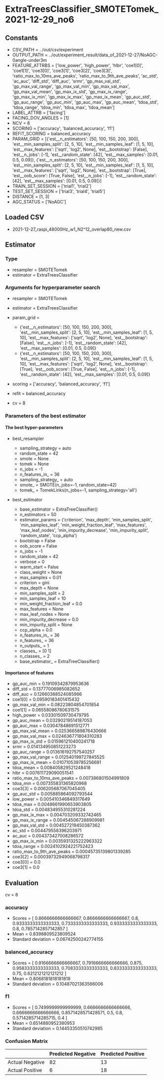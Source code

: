 # ExtraTreesClassifier_SMOTETomek_2021-12-29_no6
## Constants
- CSV_PATH = ../out/csv/experiment
- OUTPUT_PATH = ../out/experiment_result/data_of_2021-12-27/NoAGC-0angle-under3m
- FEATURE_ATTRBS = ['low_power', 'high_power', 'hlbr', 'coe1[0]', 'coe1[1]', 'coe3[0]', 'coe3[1]', 'coe3[2]', 'coe3[3]', 'ratio_max_to_10ms_ave_peaks', 'ratio_max_to_9th_ave_peaks', 'ac_std', 'ac_auc', 'diff_std', 'diff_auc', 'srmr', 'gp_max_val_std', 'gp_max_val_range', 'gp_max_val_min', 'gp_max_val_max', 'gp_max_val_mean', 'gp_max_ix_std', 'gp_max_ix_range', 'gp_max_ix_min', 'gp_max_ix_max', 'gp_max_ix_mean', 'gp_auc_std', 'gp_auc_range', 'gp_auc_min', 'gp_auc_max', 'gp_auc_mean', 'tdoa_std', 'tdoa_range', 'tdoa_min', 'tdoa_max', 'tdoa_mean']
- LABEL_ATTRB = ['facing']
- FACING_DOV_ANGLES = [1]
- NCV = 8
- SCORING = ['accuracy', 'balanced_accuracy', 'f1']
- REFIT_SCORING = balanced_accuracy
- PARAM_GRID = [{'est__n_estimators': [50, 100, 150, 200, 300], 'est__min_samples_split': [2, 5, 10], 'est__min_samples_leaf': [1, 5, 10], 'est__max_features': ['sqrt', 'log2', None], 'est__bootstrap': [False], 'est__n_jobs': [-1], 'est__random_state': [42], 'est__max_samples': [0.01, 0.5, 0.09]}, {'est__n_estimators': [50, 100, 150, 200, 300], 'est__min_samples_split': [2, 5, 10], 'est__min_samples_leaf': [1, 5, 10], 'est__max_features': ['sqrt', 'log2', None], 'est__bootstrap': [True], 'est__oob_score': [True, False], 'est__n_jobs': [-1], 'est__random_state': [42], 'est__max_samples': [0.01, 0.5, 0.09]}]
- TRAIN_SET_SESSION = ['trial1', 'trial2']
- TEST_SET_SESSION = ['trial3', 'trial4', 'trial5']
- DISTANCE = [1, 3]
- AGC_STATUS = ['NoAGC']

## Loaded CSV
- 2021-12-27_raspi_48000Hz_w1_N2^12_overlap80_new.csv

## Estimator
### Type
- resampler = SMOTETomek
- estimator = ExtraTreesClassifier

### Arguments for hyperparameter search
- resampler = SMOTETomek
- estimator = ExtraTreesClassifier
- param_grid = 
	- {'est__n_estimators': [50, 100, 150, 200, 300], 'est__min_samples_split': [2, 5, 10], 'est__min_samples_leaf': [1, 5, 10], 'est__max_features': ['sqrt', 'log2', None], 'est__bootstrap': [False], 'est__n_jobs': [-1], 'est__random_state': [42], 'est__max_samples': [0.01, 0.5, 0.09]}
	- {'est__n_estimators': [50, 100, 150, 200, 300], 'est__min_samples_split': [2, 5, 10], 'est__min_samples_leaf': [1, 5, 10], 'est__max_features': ['sqrt', 'log2', None], 'est__bootstrap': [True], 'est__oob_score': [True, False], 'est__n_jobs': [-1], 'est__random_state': [42], 'est__max_samples': [0.01, 0.5, 0.09]}

- scoring = ['accuracy', 'balanced_accuracy', 'f1']
- refit = balanced_accuracy
- cv = 8

### Parameters of the best estimator
#### The best hyper-parameters
- best_resampler
	- sampling_strategy = auto
	- random_state = 42
	- smote = None
	- tomek = None
	- n_jobs = -1
	- n_features_in_ = 36
	- sampling_strategy_ = auto
	- smote_ = SMOTE(n_jobs=-1, random_state=42)
	- tomek_ = TomekLinks(n_jobs=-1, sampling_strategy='all')

- best_estimator
	- base_estimator = ExtraTreeClassifier()
	- n_estimators = 50
	- estimator_params = ('criterion', 'max_depth', 'min_samples_split', 'min_samples_leaf', 'min_weight_fraction_leaf', 'max_features', 'max_leaf_nodes', 'min_impurity_decrease', 'min_impurity_split', 'random_state', 'ccp_alpha')
	- bootstrap = False
	- oob_score = False
	- n_jobs = -1
	- random_state = 42
	- verbose = 0
	- warm_start = False
	- class_weight = None
	- max_samples = 0.01
	- criterion = gini
	- max_depth = None
	- min_samples_split = 2
	- min_samples_leaf = 10
	- min_weight_fraction_leaf = 0.0
	- max_features = None
	- max_leaf_nodes = None
	- min_impurity_decrease = 0.0
	- min_impurity_split = None
	- ccp_alpha = 0.0
	- n_features_in_ = 36
	- n_features_ = 36
	- n_outputs_ = 1
	- classes_ = [0 1]
	- n_classes_ = 2
	- base_estimator_ = ExtraTreeClassifier()

#### Importance of features
- gp_auc_min = 0.19109342879953636
- diff_std = 0.13777006985082652
- diff_auc = 0.12660368524085966
- coe1[0] = 0.09590183401415432
- gp_max_val_min = 0.08223804854701854
- coe1[1] = 0.06558086780631575
- high_power = 0.03301509730479795
- gp_auc_mean = 0.03290219514187053
- gp_auc_max = 0.03047848691512771
- gp_max_val_mean = 0.025366589876430666
- gp_max_val_max = 0.024636771804310283
- gp_max_ix_std = 0.015961210400241718
- srmr = 0.014134950851223273
- gp_auc_range = 0.013616192757540257
- gp_max_val_range = 0.012540199727845525
- gp_max_ix_mean = 0.010710539785256691
- tdoa_mean = 0.008405829521248418
- hlbr = 0.007611729090051541
- ratio_max_to_10ms_ave_peaks = 0.007386801504991809
- tdoa_min = 0.007355831365820968
- coe3[3] = 0.006205687067045405
- gp_auc_std = 0.005885864092793544
- low_power = 0.005410346849317649
- tdoa_max = 0.0048661990653903805
- tdoa_std = 0.004834955310281224
- gp_max_ix_max = 0.004703209332742465
- gp_max_ix_range = 0.004545067288909981
- gp_max_val_std = 0.004527219450387362
- ac_std = 0.004479558396203971
- ac_auc = 0.004373427008286572
- gp_max_ix_min = 0.0035931325222963322
- tdoa_range = 0.0024102924221752423
- ratio_max_to_9th_ave_peaks = 0.00045735139801339285
- coe3[2] = 0.00039732949068798317
- coe3[0] = 0.0
- coe3[1] = 0.0

## Evaluation
cv = 8
### accuracy
- Scores = [ 0.8666666666666667, 0.8666666666666667, 0.8, 0.9333333333333333, 0.7333333333333333, 0.9333333333333333, 0.8, 0.7857142857142857 ]
- Mean = 0.8398809523809524
- Standard deviation = 0.06742500242774155

### balanced_accuracy
- Scores = [ 0.9166666666666667, 0.7916666666666666, 0.875, 0.9583333333333333, 0.7083333333333333, 0.8333333333333333, 0.75, 0.6212121212121212 ]
- Mean = 0.8068181818181819
- Standard deviation = 0.10487021363566006

### f1
- Scores = [ 0.7499999999999999, 0.6666666666666666, 0.6666666666666666, 0.8571428571428571, 0.5, 0.8, 0.5714285714285715, 0.4 ]
- Mean = 0.6514880952380953
- Standard deviation = 0.14453350510742985

### Confusion Matrix
|  | Predicted Negative | Predicted Positive |
| --- | --- | --- |
| Actual Negative | 82 | 13 |
| Actual Positive | 6 | 18 |

      